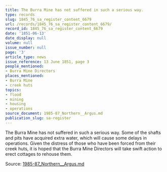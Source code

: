 ```yaml
---
title: The Burra Mine has not suffered in such a serious way.
type: records
slug: 1845_76_sa_register_content_6679
url: /records/1845_76_sa_register_content_6679/
record_id: 1845_76_sa_register_content_6679
date: '1851-06-13'
date_display: null
volume: null
issue_number: null
page: '3'
article_type: news
issue_reference: 13 June 1851, page 3
people_mentioned:
- Burra Mine Directors
places_mentioned:
- Burra Mine
- creek huts
topics:
- flood
- mining
- housing
- operations
source_document: 1985-87_Northern__Argus.md
publication_slug: sa-register
---
```


The Burra Mine has not suffered in such a serious way.  Some of the shafts and pits have acquired extra water, which will cause some delays in operations.  Given the distress of those who have been forced from their creek huts, it is hoped that the Burra Mine Directors will take swift action to erect cottages to rehouse them.

Source: [1985-87_Northern__Argus.md](/downloads/markdown/1985-87_Northern__Argus.md)
